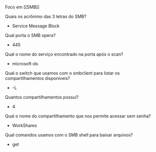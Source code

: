 Foco em [[SMB]]

Quais os acrônimo das 3 letras do SMB?
- Service Message Block

Qual porta o SMB opera?
- 445

Qual o nome do serviço encontrado na porta após o scan?
- microsoft-ds

Qual o switch que usamos com o smbclient para listar os compartilhamentos disponiveis?
- -L

Quantos compartilhamentos possui?
- 4

Qual o nome do compartilhamento que nos permite acessar sem senha?
- WorkShares

Qual comandos usamos com o SMB shell para baixar arquivos?
- get

